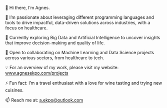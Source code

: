 👋 Hi there, I’m Agnes.

👀 I’m passionate about leveraging  different programming languages and tools to drive impactful, data-driven solutions across industries, with a focus on healthcare.

🔭 Currently exploring Big Data and Artificial Intelligence to uncover insights that improve decision-making and quality of life.

👯 Open to collaborating on Machine Learning and Data Science projects across various sectors, from healthcare to tech.

💡 For an overview of my work, please visit my website: www.agnesekpo.com/projects

⚡ Fun fact: I’m a travel enthusiast with a love for wine tasting and trying new cuisines.

📫 Reach me at: a.ekpo@outlook.com
